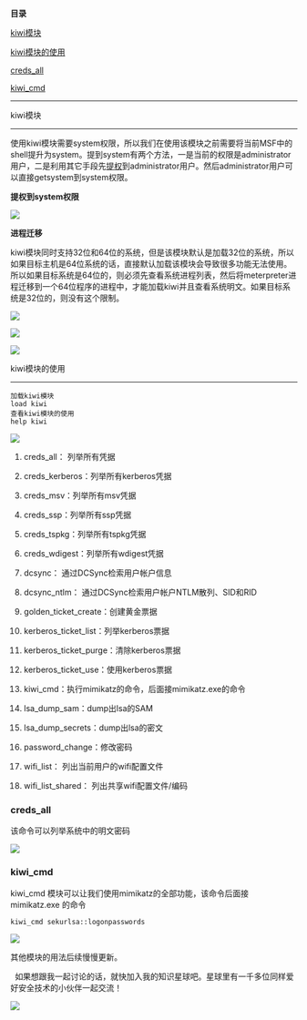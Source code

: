 **目录**

[kiwi模块](#t0 "kiwi模块")

[kiwi模块的使用](#t1 "kiwi模块的使用")

[creds\_all](#t2 "creds_all")

[kiwi\_cmd](#t3 "kiwi_cmd")

* * *

kiwi模块
------

使用kiwi模块需要system权限，所以我们在使用该模块之前需要将当前MSF中的shell提升为system。提到system有两个方法，一是当前的权限是administrator用户，二是利用其它手段先[提权](https://so.csdn.net/so/search?q=%E6%8F%90%E6%9D%83&spm=1001.2101.3001.7020)到administrator用户。然后administrator用户可以直接getsystem到system权限。

**提权到system权限**

![](https://img-blog.csdnimg.cn/20200311185018584.png?x-oss-process=image/watermark,type_ZmFuZ3poZW5naGVpdGk,shadow_10,text_aHR0cHM6Ly9ibG9nLmNzZG4ubmV0L3FxXzM2MTE5MTky,size_16,color_FFFFFF,t_70)

**进程迁移**

kiwi模块同时支持32位和64位的系统，但是该模块默认是加载32位的系统，所以如果目标主机是64位系统的话，直接默认加载该模块会导致很多功能无法使用。所以如果目标系统是64位的，则必须先查看系统进程列表，然后将meterpreter进程迁移到一个64位程序的进程中，才能加载kiwi并且查看系统明文。如果目标系统是32位的，则没有这个限制。

![](https://img-blog.csdnimg.cn/20200311185256640.png?x-oss-process=image/watermark,type_ZmFuZ3poZW5naGVpdGk,shadow_10,text_aHR0cHM6Ly9ibG9nLmNzZG4ubmV0L3FxXzM2MTE5MTky,size_16,color_FFFFFF,t_70)

![](https://img-blog.csdnimg.cn/20200311185328271.png?x-oss-process=image/watermark,type_ZmFuZ3poZW5naGVpdGk,shadow_10,text_aHR0cHM6Ly9ibG9nLmNzZG4ubmV0L3FxXzM2MTE5MTky,size_16,color_FFFFFF,t_70)

![](https://img-blog.csdnimg.cn/20200311185358666.png)

kiwi模块的使用
---------

```
加载kiwi模块      
load kiwi      
查看kiwi模块的使用      
help kiwi
```


![](https://img-blog.csdnimg.cn/20200311185548929.png?x-oss-process=image/watermark,type_ZmFuZ3poZW5naGVpdGk,shadow_10,text_aHR0cHM6Ly9ibG9nLmNzZG4ubmV0L3FxXzM2MTE5MTky,size_16,color_FFFFFF,t_70)

1.  creds\_all： 列举所有凭据
2.  creds\_kerberos：列举所有kerberos凭据
3.  creds\_msv：列举所有msv凭据
4.  creds\_ssp：列举所有ssp凭据
5.  creds\_tspkg：列举所有tspkg凭据
6.  creds\_wdigest：列举所有wdigest凭据
7.  dcsync： 通过DCSync检索用户帐户信息
8.  dcsync\_ntlm： 通过DCSync检索用户帐户NTLM散列、SID和RID
9.  golden\_ticket\_create：创建黄金票据
10.  kerberos\_ticket\_list：列举kerberos票据
11.  kerberos\_ticket\_purge：清除kerberos票据
12.  kerberos\_ticket\_use：使用kerberos票据
13.  kiwi\_cmd：执行mimikatz的命令，后面接mimikatz.exe的命令
14.  lsa\_dump\_sam：dump出lsa的SAM
15.  lsa\_dump\_secrets：dump出lsa的密文
16.  password\_change：修改密码
17.  wifi\_list： 列出当前用户的wifi配置文件
18.  wifi\_list\_shared： 列出共享wifi配置文件/编码

### creds\_all

该命令可以列举系统中的明文密码

![](https://img-blog.csdnimg.cn/20200311194411563.png?x-oss-process=image/watermark,type_ZmFuZ3poZW5naGVpdGk,shadow_10,text_aHR0cHM6Ly9ibG9nLmNzZG4ubmV0L3FxXzM2MTE5MTky,size_16,color_FFFFFF,t_70)

### kiwi\_cmd

kiwi\_cmd 模块可以让我们使用mimikatz的全部功能，该命令后面接 mimikatz.exe 的命令

```
kiwi_cmd sekurlsa::logonpasswords
```


![](https://img-blog.csdnimg.cn/2020031119452789.png?x-oss-process=image/watermark,type_ZmFuZ3poZW5naGVpdGk,shadow_10,text_aHR0cHM6Ly9ibG9nLmNzZG4ubmV0L3FxXzM2MTE5MTky,size_16,color_FFFFFF,t_70)

其他模块的用法后续慢慢更新。

  如果想跟我一起讨论的话，就快加入我的知识星球吧。星球里有一千多位同样爱好安全技术的小伙伴一起交流！

![](https://img-blog.csdnimg.cn/1219ed79e9ed449d85d27b732cda5ea6.jpg)